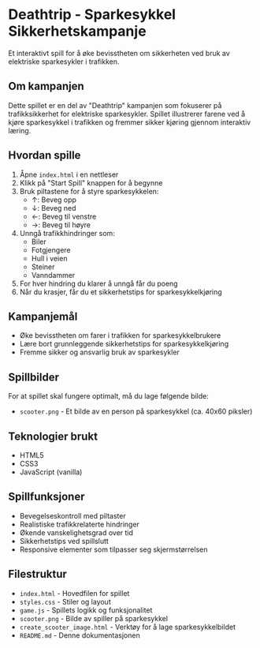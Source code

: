 # Deathtrip - Sparkesykkel Sikkerhetskampanje

Et interaktivt spill for å øke bevisstheten om sikkerheten ved bruk av elektriske sparkesykler i trafikken.

## Om kampanjen

Dette spillet er en del av "Deathtrip" kampanjen som fokuserer på trafikksikkerhet for elektriske sparkesykler. Spillet illustrerer farene ved å kjøre sparkesykkel i trafikken og fremmer sikker kjøring gjennom interaktiv læring.

## Hvordan spille

1. Åpne `index.html` i en nettleser
2. Klikk på "Start Spill" knappen for å begynne
3. Bruk piltastene for å styre sparkesykkelen:
   - ↑: Beveg opp
   - ↓: Beveg ned
   - ←: Beveg til venstre
   - →: Beveg til høyre
4. Unngå trafikkhindringer som:
   - Biler
   - Fotgjengere
   - Hull i veien
   - Steiner
   - Vanndammer
5. For hver hindring du klarer å unngå får du poeng
6. Når du krasjer, får du et sikkerhetstips for sparkesykkelkjøring

## Kampanjemål

- Øke bevisstheten om farer i trafikken for sparkesykkelbrukere
- Lære bort grunnleggende sikkerhetstips for sparkesykkelkjøring
- Fremme sikker og ansvarlig bruk av sparkesykler

## Spillbilder

For at spillet skal fungere optimalt, må du lage følgende bilde:

- `scooter.png` - Et bilde av en person på sparkesykkel (ca. 40x60 piksler)

## Teknologier brukt

- HTML5
- CSS3
- JavaScript (vanilla)

## Spillfunksjoner

- Bevegelseskontroll med piltaster
- Realistiske trafikkrelaterte hindringer
- Økende vanskelighetsgrad over tid
- Sikkerhetstips ved spillslutt
- Responsive elementer som tilpasser seg skjermstørrelsen

## Filestruktur

- `index.html` - Hovedfilen for spillet
- `styles.css` - Stiler og layout
- `game.js` - Spillets logikk og funksjonalitet
- `scooter.png` - Bilde av spiller på sparkesykkel
- `create_scooter_image.html` - Verktøy for å lage sparkesykkelbildet
- `README.md` - Denne dokumentasjonen
